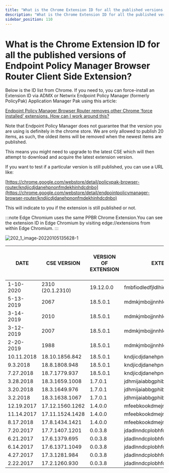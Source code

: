 ```yaml
---
title: "What is the Chrome Extension ID for all the published versions of Endpoint Policy Manager Browser Router Client Side Extension?"
description: "What is the Chrome Extension ID for all the published versions of Endpoint Policy Manager Browser Router Client Side Extension?"
sidebar_position: 110
---
```


# What is the Chrome Extension ID for all the published versions of Endpoint Policy Manager Browser Router Client Side Extension?

Below is the ID list from Chrome. If you need to, you can force-install an Extension ID via ADMX or
Netwrix Endpoint Policy Manager (formerly PolicyPak) Application Manager Pak using this article:

[Endpoint Policy Manager Browser Router removes other Chrome ‘force installed' extensions. How can I work around this?](/docs/endpointpolicymanager/knowledgebase/browserrouter/knowledgebase/troubleshooting/forceinstall.md)

Note that Endpoint Policy Manager does not guarantee that the version you are using is definitely in
the chrome store. We are only allowed to publish 20 items, as such, the oldest items will be removed
when the newest items are published.

This means you might need to upgrade to the latest CSE which will then attempt to download and
acquire the latest extension version.

If you want to test if a particular version is still published, you can use a URL like:

[https://chrome.google.com/webstore/detail/policypak-browser-router/kndjicdjdanehpnonfmdekhinhdcdnbo](https://chrome.google.com/webstore/detail/endpointpolicymanager-browser-router/kndjicdjdanehpnonfmdekhinhdcdnbo)

This will indicate to you if the extension is still published or not.

:::note
Edge Chromium uses the same PPBR Chrome Extension.You can see the extension ID in Edge
Chromium by visiting edge://extensions from within Edge Chromium.
:::


![202_1_image-20220105135628-1](/images/endpointpolicymanager/troubleshooting/browserrouter/clientsideextension/202_1_image-20220105135628-1.webp)

| DATE       | CSE VERSION      | VERSION OF EXTENSION | EXTENSION ID                     | Still available in Chrome Store? |
| ---------- | ---------------- | -------------------- | -------------------------------- | -------------------------------- |
| 1-10-2020  | 2310 (20.1.2310) | 19.12.0.0            | fmbfiodledfjldlhiemaadmgppoeklbn | Yes                              |
| 5-13-2019  | 2067             | 18.5.0.1             | mdmkjmbojjnnhlohmjhaapalpbbhkdcg | No                               |
| 3-14-2019  | 2010             | 18.5.0.1             | mdmkjmbojjnnhlohmjhaapalpbbhkdcg | No                               |
| 3-12-2019  | 2007             | 18.5.0.1             | mdmkjmbojjnnhlohmjhaapalpbbhkdcg | No                               |
| 2-20-2019  | 1988             | 18.5.0.1             | mdmkjmbojjnnhlohmjhaapalpbbhkdcg | No                               |
| 10.11.2018 | 18.10.1856.842   | 18.5.0.1             | kndjicdjdanehpnonfmdekhinhdcdnbo | No                               |
| 9.3.2018   | 18.8.1808.948    | 18.5.0.1             | kndjicdjdanehpnonfmdekhinhdcdnbo | No                               |
| 7.27.2018  | 18.7.1779.937    | 18.5.0.1             | kndjicdjdanehpnonfmdekhinhdcdnbo | No                               |
| 3.28.2018  | 18.3.1659.1008   | 1.7.0.1              | jdhmijaiabbgphiblbckmccdckhodbak | No                               |
| 3.20.2018  | 18.3.1649.976    | 1.7.0.1              | jdhmijaiabbgphiblbckmccdckhodbak | No                               |
| 3.2.2018   | 18.3.1638.1067   | 1.7.0.1              | jdhmijaiabbgphiblbckmccdckhodbak | No                               |
| 12.19.2017 | 17.12.1560.1262  | 1.4.0.0              | mfeebkookdmejnaljhahgjojlcahjoni | No                               |
| 11.14.2017 | 17.11.1524.1428  | 1.4.0.0              | mfeebkookdmejnaljhahgjojlcahjoni | No                               |
| 8.17.2018  | 17.8.1434.1421   | 1.4.0.0              | mfeebkookdmejnaljhahgjojlcahjoni | No                               |
| 7.20.2017  | 17.7.1407.1201   | 0.0.3.8              | jdadlnndcplobhfcdfcfobnecakhmkhd | No                               |
| 6.21.2017  | 17.6.1379.695    | 0.0.3.8              | jdadlnndcplobhfcdfcfobnecakhmkhd | No                               |
| 6.14.2017  | 17.6.1371.1049   | 0.0.3.8              | jdadlnndcplobhfcdfcfobnecakhmkhd | No                               |
| 4.27.2017  | 17.3.1281.984    | 0.0.3.8              | jdadlnndcplobhfcdfcfobnecakhmkhd | No                               |
| 2.22.2017  | 17.2.1260.930    | 0.0.3.8              | jdadlnndcplobhfcdfcfobnecakhmkhd | No                               |
